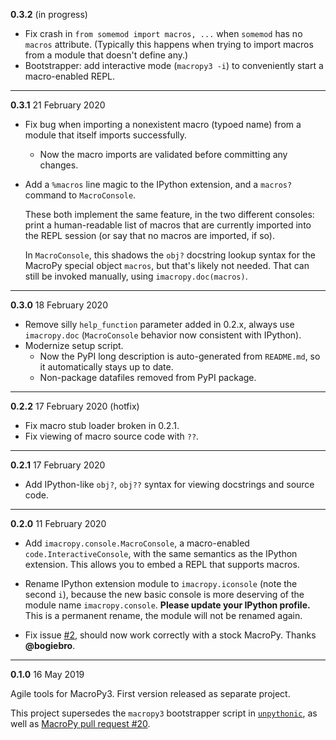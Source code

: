 **0.3.2** (in progress)

- Fix crash in `from somemod import macros, ...` when `somemod` has no `macros` attribute. (Typically this happens when trying to import macros from a module that doesn't define any.)
- Bootstrapper: add interactive mode (`macropy3 -i`) to conveniently start a macro-enabled REPL.

---

**0.3.1** 21 February 2020

- Fix bug when importing a nonexistent macro (typoed name) from a module that itself imports successfully.
  - Now the macro imports are validated before committing any changes.
- Add a `%macros` line magic to the IPython extension, and a `macros?` command to `MacroConsole`.

  These both implement the same feature, in the two different consoles: print a human-readable list of macros that are currently imported into the REPL session (or say that no macros are imported, if so).

  In `MacroConsole`, this shadows the `obj?` docstring lookup syntax for the MacroPy special object `macros`, but that's likely not needed. That can still be invoked manually, using `imacropy.doc(macros)`.

---

**0.3.0** 18 February 2020

- Remove silly `help_function` parameter added in 0.2.x, always use `imacropy.doc` (`MacroConsole` behavior now consistent with IPython).
- Modernize setup script.
  - Now the PyPI long description is auto-generated from `README.md`, so it automatically stays up to date.
  - Non-package datafiles removed from PyPI package.

---

**0.2.2** 17 February 2020 (hotfix)

- Fix macro stub loader broken in 0.2.1.
- Fix viewing of macro source code with `??`.

---

**0.2.1** 17 February 2020

- Add IPython-like `obj?`, `obj??` syntax for viewing docstrings and source code.

---

**0.2.0** 11 February 2020

-  Add `imacropy.console.MacroConsole`, a macro-enabled `code.InteractiveConsole`, with the same semantics as the IPython extension. This allows you to embed a REPL that supports macros.

- Rename IPython extension module to `imacropy.iconsole` (note the second `i`), because the new basic console is more deserving of the module name `imacropy.console`. **Please update your IPython profile.** This is a permanent rename, the module will not be renamed again.

- Fix issue [#2](https://github.com/Technologicat/imacropy/issues/2), should now work correctly with a stock MacroPy. Thanks **@bogiebro**.

---

**0.1.0** 16 May 2019

Agile tools for MacroPy3. First version released as separate project.

This project supersedes the `macropy3` bootstrapper script in [`unpythonic`](https://github.com/Technologicat/unpythonic), as well as [MacroPy pull request #20](https://github.com/azazel75/macropy/pull/20).
